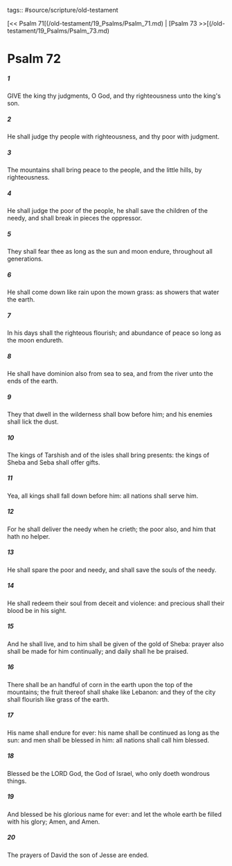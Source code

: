 tags:: #source/scripture/old-testament

[<< Psalm 71[(/old-testament/19_Psalms/Psalm_71.md) | [Psalm 73 >>[(/old-testament/19_Psalms/Psalm_73.md)

# Psalm 72

##### 1

GIVE the king thy judgments, O God, and thy righteousness unto the king's son.

##### 2

He shall judge thy people with righteousness, and thy poor with judgment.

##### 3

The mountains shall bring peace to the people, and the little hills, by righteousness.

##### 4

He shall judge the poor of the people, he shall save the children of the needy, and shall break in pieces the oppressor.

##### 5

They shall fear thee as long as the sun and moon endure, throughout all generations.

##### 6

He shall come down like rain upon the mown grass: as showers that water the earth.

##### 7

In his days shall the righteous flourish; and abundance of peace so long as the moon endureth.

##### 8

He shall have dominion also from sea to sea, and from the river unto the ends of the earth.

##### 9

They that dwell in the wilderness shall bow before him; and his enemies shall lick the dust.

##### 10

The kings of Tarshish and of the isles shall bring presents: the kings of Sheba and Seba shall offer gifts.

##### 11

Yea, all kings shall fall down before him: all nations shall serve him.

##### 12

For he shall deliver the needy when he crieth; the poor also, and him that hath no helper.

##### 13

He shall spare the poor and needy, and shall save the souls of the needy.

##### 14

He shall redeem their soul from deceit and violence: and precious shall their blood be in his sight.

##### 15

And he shall live, and to him shall be given of the gold of Sheba: prayer also shall be made for him continually; and daily shall he be praised.

##### 16

There shall be an handful of corn in the earth upon the top of the mountains; the fruit thereof shall shake like Lebanon: and they of the city shall flourish like grass of the earth.

##### 17

His name shall endure for ever: his name shall be continued as long as the sun: and men shall be blessed in him: all nations shall call him blessed.

##### 18

Blessed be the LORD God, the God of Israel, who only doeth wondrous things.

##### 19

And blessed be his glorious name for ever: and let the whole earth be filled with his glory; Amen, and Amen.

##### 20

The prayers of David the son of Jesse are ended.
